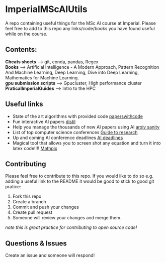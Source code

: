 # ImperialMScAIUtils
A repo containing useful things for the MSc AI course at Imperial. Please feel free to add to this repo any links/code/books you have found useful while on the course.

## Contents:
**Cheats sheets** --> git, conda, pandas, Regex  
**Books** --> Artificial Intelligence - A Modern Approach, Pattern Recognition And Machine Learning, Deep Learning, Dive into Deep Learning,  Mathematics for Machine Learning.  
**gpu submission scripts** --> Gpucluster, High performance cluster  
**PraticalImperialGuides** --> Intro to the HPC

## Useful links
* State of the art algorithms with provided code [paperswithcode](https://paperswithcode.com/)
* Fun interactive AI papers [distil](https://distill.pub/)
* Help you manage the thousands of new AI papers using AI [arxiv sanity](http://www.arxiv-sanity.com/)
* List of top computer science conferences [Guide to research](https://www.guide2research.com/topconf/)
* Up and coming AI conference deadlines [AI deadlines](https://aideadlin.es/?sub=ML,CV,NLP,RO,SP,DM)
* Magical tool that allows you to screen shot any equation and turn it into latex code!!!! [Mathpix](https://mathpix.com/)
## Contributing
Please feel free to contribute to this repo. If you would like to do so e.g. adding a useful link to the README it would be good to stick to good git pratice:
1. Fork this repo
2. Create a branch
3. Commit and push your changes
4. Create pull request
5. Someone will review your changes and merge them.

*note this is great practice for contributing to open source code!*

## Questions & Issues
Create an issue and someone will respond!
